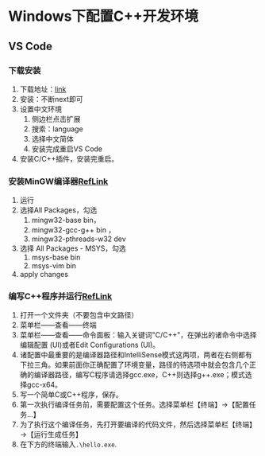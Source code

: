 # Windows下配置C++开发环境
## VS Code
### 下载安装
1. 下载地址：[link](https://code.visualstudio.com/Download)
2. 安装：不断next即可
3. 设置中文环境
   1. 侧边栏点击扩展
   2. 搜索：language
   3. 选择中文简体
   4. 安装完成重启VS Code
4. 安装C/C++插件，安装完重启。
### 安装MinGW编译器[RefLink](https://blog.csdn.net/qq_34735535/article/details/53909183)
1. 运行
2. 选择All Packages，勾选
   1. mingw32-base bin，
   2. mingw32-gcc-g++ bin ，
   3. mingw32-pthreads-w32 dev
3. 选择 All Packages - MSYS，勾选
   1. msys-base bin
   2. msys-vim bin
4. apply changes
### 编写C++程序并运行[RefLink](https://zhuanlan.zhihu.com/p/77074009)
1. 打开一个文件夹（不要包含中文路径）
2. 菜单栏——查看——终端
3. 菜单栏——查看——命令面板：输入关键词"C/C++"，在弹出的诸命令中选择编辑配置 (UI)或者Edit Configurations (UI)。
4. 诸配置中最重要的是编译器路径和IntelliSense模式这两项，两者在右侧都有下拉三角。如果前面你正确配置了环境变量，路径的待选项中就会包含几个正确的编译器路径，编写C程序请选择gcc.exe，C++则选择g++.exe；模式选择gcc-x64。
5. 写一个简单C或C++程序，保存。
6. 第一次执行编译任务前，需要配置这个任务。选择菜单栏【终端】→【配置任务…】
7. 为了执行这个编译任务，先打开要编译的代码文件，然后选择菜单栏【终端】→【运行生成任务】
8. 在下方的终端输入`.\hello.exe`.